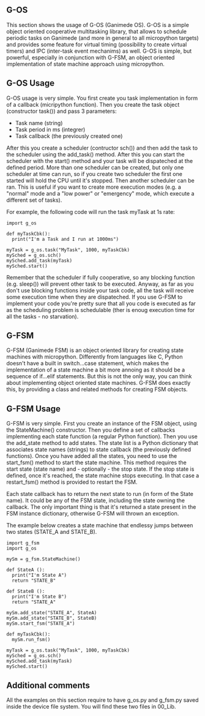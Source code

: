 ## G-OS
This section shows the usage of G-OS (Ganimede OS). G-OS is a simple object oriented cooperative multitasking library, that allows to schedule periodic tasks on Ganimede (and more in general to all micropython targets) and provides some feature for virtual timing (possibility to create virtual timers) and IPC (inter-task event mechanims) as well. G-OS is simple, but powerful, especially in conjunction with G-FSM, an object oriented implementation of state machine approach using micropython. 

## G-OS Usage
G-OS usage is very simple. You first create you task implementation in form of a callback (micripython function). Then you create the task object (constructor task()) and pass 3 parameters:
- Task name (string)
- Task period in ms (integrer)
- Task callback (the previously created one)

After this you create a scheduler (contructor sch()) and then add the task to the scheduler using the add_task() method. After this you can start the scheduler with the start() method and your task will be dispateched at the defined period. More than one scheduler can be created, but only one scheduler at time can run, so if you create two scheduler the first one started will hold the CPU until it's stopped. Then another scheduler can be ran. This is useful if you want to create more execution modes (e.g. a "normal" mode and a "low power" or "emergency" mode, which execute a different set of tasks).

For example, the following code will run the task myTask at 1s rate:

```
import g_os

def myTaskCbk():
  print("I'm a Task and I run at 1000ms")

myTask = g_os.task("MyTask", 1000, myTaskCbk)
mySched = g_os.sch()
mySched.add_task(myTask)
mySched.start()
```

Remember that the scheduler if fully cooperative, so any blocking function (e.g. sleep()) will prevent other task to be executed. Anyway, as far as you don't use blocking functions inside your task code, all the task will receive some execution time when they are dispateched. If you use G-FSM to implement your code you're pretty sure that all you code is executed as far as the scheduling problem is schedulable (ther is enoug execution time for all the tasks - no starvation).

## G-FSM
G-FSM (Ganimede FSM) is an object oriented library for creating state machines with micropython. Differently from languages like C, Python doesn't have a built in switch...case statement, which makes the implementation of a state machine a bit more annoing as it should be a sequence of if...elif statements. But this is not the only way, you can think about implementing object oriented state machines. G-FSM does exactly this, by providing a class and related methods for creating FSM objects.

## G-FSM Usage
G-FSM is very simple. First you create an instance of the FSM object, using the StateMachine() constructor. Then you define a set of callbacks implementing each state function (a regular Python function). Then you use the add_state method to add states. The state list is a Python dictionary that associates state names (strings) to state callback (the previously defined functions). Once you have added all the states, you need to use the start_fsm() method to start the state machine. This method requires the start state (state name) and - optionally - the stop state. If the stop state is defined, once it's reached, the state machine stops executing. In that case a restart_fsm() method is provided to restart the FSM.

Each state callback has to return the next state to run (in form of the State name). It could be any of the FSM state, including the state owning the callback. The only important thing is that it's returned a state present in the FSM instance dictionary, otherwise G-FSM will thrown an exception.

The example below creates a state machine that endlessy jumps between two states (STATE_A and STATE_B).

```
import g_fsm
import g_os

mySm = g_fsm.StateMachine()

def StateA ():
  print("I'm State A")
  return "STATE_B"
  
def StateB ():
  print("I'm State B")
  return "STATE_A"
  
mySm.add_state("STATE_A", StateA)
mySm.add_state("STATE_B", StateB)
mySm.start_fsm("STATE_A")

def myTaskCbk():
  mySm.run_fsm()

myTask = g_os.task("MyTask", 1000, myTaskCbk)
mySched = g_os.sch()
mySched.add_task(myTask)
mySched.start()
```

## Additional comments
All the examples on this section require to have g_os.py and g_fsm.py saved inside the device file system. You will find these two files in 00_Lib.

